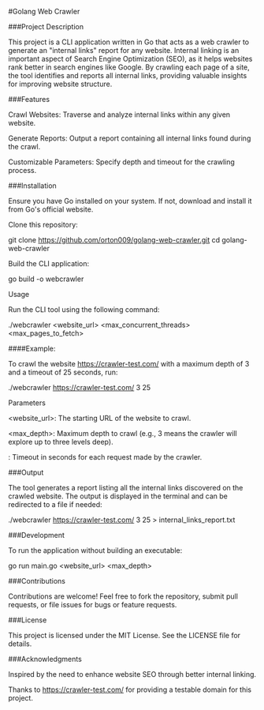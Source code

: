 #Golang Web Crawler

###Project Description

This project is a CLI application written in Go that acts as a web crawler to generate an "internal links" report for any website. Internal linking is an important aspect of Search Engine Optimization (SEO), as it helps websites rank better in search engines like Google. By crawling each page of a site, the tool identifies and reports all internal links, providing valuable insights for improving website structure.

###Features

Crawl Websites: Traverse and analyze internal links within any given website.

Generate Reports: Output a report containing all internal links found during the crawl.

Customizable Parameters: Specify depth and timeout for the crawling process.

###Installation

Ensure you have Go installed on your system. If not, download and install it from Go's official website.

Clone this repository:

git clone https://github.com/orton009/golang-web-crawler.git
cd golang-web-crawler

Build the CLI application:

go build -o webcrawler

Usage

Run the CLI tool using the following command:

./webcrawler <website_url> <max_concurrent_threads> <max_pages_to_fetch>

####Example:

To crawl the website https://crawler-test.com/ with a maximum depth of 3 and a timeout of 25 seconds, run:

./webcrawler https://crawler-test.com/ 3 25

Parameters

<website_url>: The starting URL of the website to crawl.

<max_depth>: Maximum depth to crawl (e.g., 3 means the crawler will explore up to three levels deep).

<timeout>: Timeout in seconds for each request made by the crawler.

###Output

The tool generates a report listing all the internal links discovered on the crawled website. The output is displayed in the terminal and can be redirected to a file if needed:

./webcrawler https://crawler-test.com/ 3 25 > internal_links_report.txt

###Development

To run the application without building an executable:

go run main.go <website_url> <max_depth> <timeout>

###Contributions

Contributions are welcome! Feel free to fork the repository, submit pull requests, or file issues for bugs or feature requests.

###License

This project is licensed under the MIT License. See the LICENSE file for details.

###Acknowledgments

Inspired by the need to enhance website SEO through better internal linking.

Thanks to https://crawler-test.com/ for providing a testable domain for this project.

